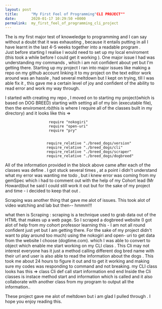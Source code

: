 ```yaml
---
layout: post
title:      "My First Feel of Programming"CLI PROJECT""
date:       2020-01-17 10:29:50 +0000
permalink:  my_first_feel_of_programming_cli_project
---
```



The is my first major test of knoweledge to programming and I can say without a doubt that it was exhausting , because it entails putting in all I have learnt  in the last 4-5 weeks together into a readable program .  
Just before starting  I realise I would need to set up my local enviroment (this took a while before I could get it working ). One major issue I had was understanding my commands , which i am not confident about yet but I'm getting there. Starting up my project I ran into major issues like making a repo on my github account linking it to my project on the text editor work around  was an hassle , had several meltdown but I kept on trying, till I was able fix it , this gave me a certain level of joy and confident of the ability to read error and work my way through.

I started with creating my repo , I moved on to starting my project(which is based on DOG BREED) starting with setting all of my bin (executable file), then the enviroment.rb(this is where I require all of the  classes  built in my directory) and it looks like this  => 

                        require "nokogiri"
                        require "open-uri"
                        require "pry"


                       require_relative "./breed_dogs/version"
                       require_relative "./breed_dogs/cli"
                       require_relative "./breed_dogs/scraper"
                       require_relative "./breed_dogs/dogbreed"
											 
All of the information provided in the block above came after each of the classes was define . I got stuck several times , at a point i didn't understand what my error was wanting me todo , but i knew error was coming  from my gemSpec which i had to comment out with the help of my Cohort lead (Mr Howard)but he said I could still work it out but for the sake of my project and time - i decided to keep that out .


Scraping was another thing that gave me alot of issues. This took alot of video watching and lab but then-- hmmm!!!

what then is Scraping : scraping is a technique used to grab data out of the HTML that makes up a web page. So I scraped a dogbreed website (I got alot of help from my cohort professor learning this - I am not all round confident just yet but I am getting there. For the sake of my project didn't want to play around too much) using the nokogiri and open- uri to get data from the website I choose (dogtime.com). which I was able to convert to object which enable me start working on my CLI class . 
This Cli  may not interest everyone has it just a method calling different dog bred name with their url and user is also able to read the information about the dogs . This took me about 24 hours to figure it out and to get it working and making sure my codes was responding to command and not breaking.
my CLI class looks has this =>
                                class Cli 
                                         def call
                                          start
                                         information
                                         end
																 end
Inside the Cli classes is instace method start and information which is called and it also collaborate with another class from my program to output all the information..


 These project gave me alot of  meltdown but i am glad I pulled through . I hope  you enjoy reading this.  
